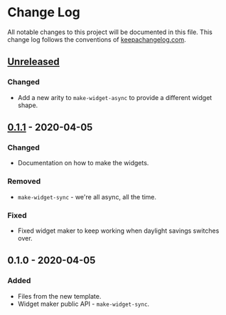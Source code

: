 # Change Log
All notable changes to this project will be documented in this file. This change log follows the conventions of [keepachangelog.com](http://keepachangelog.com/).

## [Unreleased]
### Changed
- Add a new arity to `make-widget-async` to provide a different widget shape.

## [0.1.1] - 2020-04-05
### Changed
- Documentation on how to make the widgets.

### Removed
- `make-widget-sync` - we're all async, all the time.

### Fixed
- Fixed widget maker to keep working when daylight savings switches over.

## 0.1.0 - 2020-04-05
### Added
- Files from the new template.
- Widget maker public API - `make-widget-sync`.

[Unreleased]: https://github.com/your-name/plisp/compare/0.1.1...HEAD
[0.1.1]: https://github.com/your-name/plisp/compare/0.1.0...0.1.1
